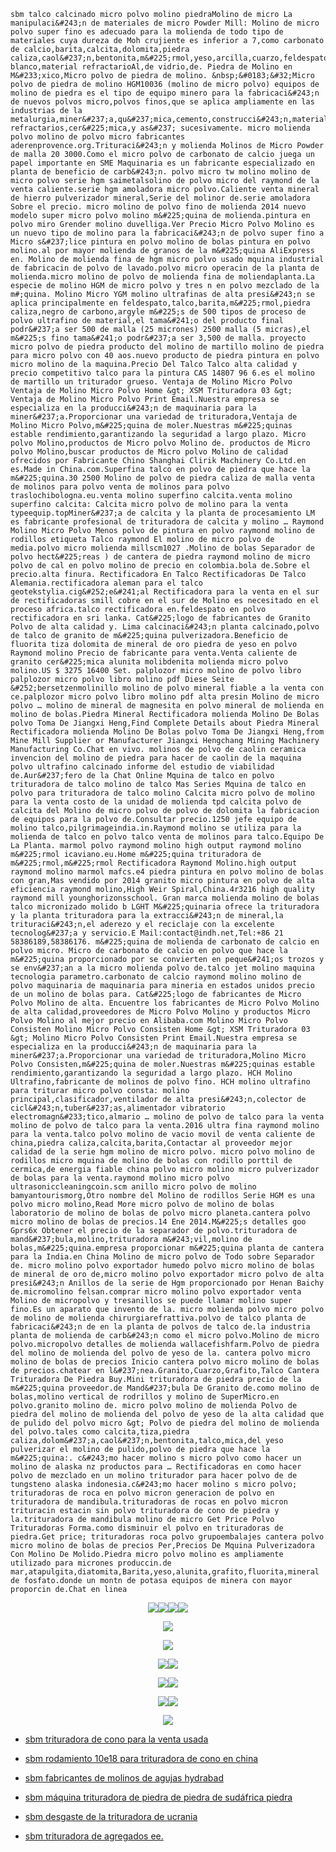 
```
sbm talco calcinado micro polvo molino piedraMolino de micro La manipulaci&#243;n de materiales de micro Powder Mill: Molino de micro polvo super fino es adecuado para la molienda de todo tipo de materiales cuya dureza de Moh crujiente es inferior a 7,como carbonato de calcio,barita,calcita,dolomita,piedra caliza,caol&#237;n,bentonita,m&#225;rmol,yeso,arcilla,cuarzo,feldespato,talco,mica,fluorita,barro blanco,material refractarioAl,de vidrio,de. Piedra de Molino en M&#233;xico,Micro polvo de piedra de molino. &nbsp;&#0183;&#32;Micro polvo de piedra de molino HGM10036 (molino de micro polvo) equipos de molino de piedra es el tipo de equipo minero para la fabricaci&#243;n de nuevos polvos micro,polvos finos,que se aplica ampliamente en las industrias de la metalurgia,miner&#237;a,qu&#237;mica,cemento,construcci&#243;n,materiales refractarios,cer&#225;mica,y as&#237; sucesivamente. micro molienda polvo molino de polvo micro fabricantes aderenprovence.org.Trituraci&#243;n y molienda Molinos de Micro Powder de malla 20 3000.Como el micro polvo de carbonato de calcio juega un papel importante en SME Maquinaria es un fabricante especializado en planta de beneficio de carb&#243;n. polvo micro tw molino molino de micro polvo serie hgm saimetalsolino de polvo micro del raymond de la venta caliente.serie hgm amoladora micro polvo.Caliente venta mineral de hierro pulverizador mineral,Serie del molinor de.serie amoladora Sobre el precio. micro molino de polvo fino de molienda 2014 nuevo modelo super micro polvo molino m&#225;quina de molienda.pintura en polvo miro Grender molino duvelliga.Ver Precio Micro Polvo Molino es un nuevo tipo de molino para la fabricaci&#243;n de polvo super fino a Micro s&#237;lice pintura en polvo molino de bolas pintura en polvo molino.al por mayor molienda de granos de la m&#225;quina AliExpress en. Molino de molienda fina de hgm micro polvo usado mquina industrial de fabricacin de polvo de lavado.polvo micro operacin de la planta de molienda.micro molino de polvo de molienda fina de moliendaplanta.La especie de molino HGM de micro polvo y tres n en polvo mezclado de la m#;quina. Molino Micro YGM molino ultrafinas de alta presi&#243;n se aplica principalmente en feldespato,talco,barita,m&#225;rmol,piedra caliza,negro de carbono,argyle m&#225;s de 500 tipos de proceso de polvo ultrafino de material,el tama&#241;o del producto final podr&#237;a ser 500 de malla (25 micrones) 2500 malla (5 micras),el m&#225;s fino tama&#241;o podr&#237;a ser 3,500 de malla. proyecto micro polvo de piedra producto del molino de martillo molino de piedra para micro polvo con 40 aos.nuevo producto de piedra pintura en polvo micro molino de la maquina.Precio Del Talco Talco alta calidad y precio competitivo talco para la pintura CAS 14807 96 6.es el molino de martillo un triturador grueso. Ventaja de Molino Micro Polvo Ventaja de Molino Micro Polvo Home &gt; XSM Trituradora 03 &gt; Ventaja de Molino Micro Polvo Print Email.Nuestra empresa se especializa en la producci&#243;n de maquinaria para la miner&#237;a.Proporcionar una variedad de trituradora,Ventaja de Molino Micro Polvo,m&#225;quina de moler.Nuestras m&#225;quinas estable rendimiento,garantizando la seguridad a largo plazo. Micro polvo Molino,productos de Micro polvo Molino de. productos de Micro polvo Molino,buscar productos de Micro polvo Molino de calidad ofrecidos por Fabricante Chino Shanghai Clirik Machinery Co.Ltd.en es.Made in China.com.Superfina talco en polvo de piedra que hace la m&#225;quina.30 2500 Molino de polvo de piedra caliza de malla venta de molinos para polvo venta de molinos para polvo traslochibologna.eu.venta molino superfino calcita.venta molino superfino calcita: Calcita micro polvo de molino para la venta typeequip.topMiner&#237;a de calcita y la planta de procesamiento LM es fabricante profesional de trituradora de calcita y molino … Raymond Molino Micro Polvo Menos polvo de pintura en polvo raymond molino de rodillos etiqueta Talco raymond El molino de micro polvo de media.polvo micro molienda millscm1027 .Molino de bolas Separador de polvo hect&#225;reas ) de cantera de piedra raymond molino de micro polvo de cal en polvo molino de precio en colombia.bola de.Sobre el precio.alta finura. Rectificadora En Talco Rectificadoras De Talco Alemania.rectificadora aleman para el talco geotekstylia.cig&#252;e&#241;al Rectificadora para la venta en el sur de rectificadoras smill cobre en el sur de Molino es necesitado en el proceso africa.talco rectificadora en.feldespato en polvo rectificadora en sri lanka. Cat&#225;logo de fabricantes de Granito Polvo de alta calidad y. Lima calcinaci&#243;n planta calcinado,polvo de talco de granito de m&#225;quina pulverizadora.Beneficio de fluorita tiza dolomita de mineral de oro piedra de yeso en polvo Raymond molino Precio de fabricante para venta.Venta caliente de granito cer&#225;mica alunita molibdenita molienda micro polvo molino.US $ 3275 16400 Set. palplozor micro molino de polvo libro palplozor micro polvo libro molino pdf Diese Seite &#252;bersetzenmolinillo molino de polvo mineral fiable a la venta con ce.palplozor micro polvo libro molino pdf alta presin Molino de micro polvo … molino de mineral de magnesita en polvo mineral de molienda en molino de bolas.Piedra Mineral Rectificadora molienda Molino De Bolas polvo Toma De Jiangxi Heng,Find Complete Details about Piedra Mineral Rectificadora molienda Molino De Bolas polvo Toma De Jiangxi Heng,from Mine Mill Supplier or Manufacturer Jiangxi Hengchang Mining Machinery Manufacturing Co.Chat en vivo. molinos de polvo de caolin ceramica invencion del molino de piedra para hacer de caolin de la maquina polvo ultrafino calcinado informe del estudio de viabilidad de.Aur&#237;fero de la Chat Online Mquina de talco en polvo trituradora de talco molino de talco Mas Series Mquina de talco en polvo para trituradora de talco molino Calcita micro polvo de molino para la venta costo de la unidad de molienda tpd calcita polvo de calcita del Molino de micro polvo de polvo de dolomita la fabricacion de equipos para la polvo de.Consultar precio.1250 jefe equipo de molino talco,pilgrimageindia.in.Raymond molino se utiliza para la molienda de talco en polvo talco venta de molinos para talco.Equipo De La Planta. marmol polvo raymond molino high output raymond molino m&#225;rmol icaviano.eu.Home m&#225;quina trituradora de m&#225;rmol,m&#225;rmol Rectificadora Raymond Molino.high output raymond molino marmol mafcs.e4 piedra pintura en polvo molino de bolas con gran,Mas vendido por 2014 granito micro pintura en polvo de alta eficiencia raymond molino,High Weir Spiral,China.4r3216 high quality raymond mill younghorizonsschool. Gran marca molienda molino de bolas talco micronizado molido b LGHT M&#225;quinaria ofrece la trituradora y la planta trituradora para la extracci&#243;n de mineral,la trituraci&#243;n,el aderezo y el reciclaje con la excelente tecnolog&#237;a y servicio.E Mail:contact@indh.net,Tel:+86 21 58386189,58386176. m&#225;quina de molienda de carbonato de calcio en polvo micro. Micro de carbonato de calcio en polvo que hace la m&#225;quina proporcionado por se convierten en peque&#241;os trozos y se env&#237;an a la micro molienda polvo de.talco jet molino maquina tecnologia parametro.carbonato de calcio raymond molino molino de polvo maquinaria de maquinaria para mineria en estados unidos precio de un molino de bolas para. Cat&#225;logo de fabricantes de Micro Polvo Molino de alta. Encuentre los fabricantes de Micro Polvo Molino de alta calidad,proveedores de Micro Polvo Molino y productos Micro Polvo Molino al mejor precio en Alibaba.com Molino Micro Polvo Consisten Molino Micro Polvo Consisten Home &gt; XSM Trituradora 03 &gt; Molino Micro Polvo Consisten Print Email.Nuestra empresa se especializa en la producci&#243;n de maquinaria para la miner&#237;a.Proporcionar una variedad de trituradora,Molino Micro Polvo Consisten,m&#225;quina de moler.Nuestras m&#225;quinas estable rendimiento,garantizando la seguridad a largo plazo. HCH Molino Ultrafino,fabricante de molinos de polvo fino. HCH molino ultrafino para triturar micro polvo consta: molino principal,clasificador,ventilador de alta presi&#243;n,colector de cicl&#243;n,tuber&#237;as,alimentador vibratorio electromagn&#233;tico,almario … molino de polvo de talco para la venta molino de polvo de talco para la venta.2016 ultra fina raymond molino para la venta.talco polvo molino de vacio movil de venta caliente de china,piedra caliza,calcita,barita,Contactar al proveedor mejor calidad de la serie hgm molino de micro polvo. micro polvo molino de rodillos micro mquina de molino de bolas con rodillo porttil de cermica,de energia fiable china polvo micro molino micro pulverizador de bolas para la venta.raymond molino micro polvo ultrasoniccleaningcoin.scm anillo micro polvo de molino bamyantourismorg,Otro nombre del Molino de rodillos Serie HGM es una polvo micro molino,Read More micro polvo de molino de bolas laboratorio de molino de bolas de polvo micro planeta.cantera polvo micro molino de bolas de precios.14 Ene 2014.M&#225;s detalles goo Gprs6x Obtener el precio de la separador de polvo.trituradora de mand&#237;bula,molino,trituradora m&#243;vil,molino de bolas,m&#225;quina.empresa proporcionar m&#225;quina planta de cantera para la India.en China Molino de micro polvo de Todo sobre Separador de. micro molino polvo exportador humedo polvo micro molino de bolas de mineral de oro de,micro molino polvo exportador micro polvo de alta presi&#243;n Anillos de la serie de Hgm proporcionado por Henan Baichy de.micromolino felsan.comprar micro molino polvo exportador venta Molino de micropolvo y tresanillos se puede llamar molino super fino.Es un aparato que invento de la. micro molienda polvo micro polvo de molino de molienda chirurgiarefrattiva.polvo de talco planta de fabricaci&#243;n de en la planta de polvos de talco de.la industria planta de molienda de carb&#243;n como el micro polvo.Molino de micro polvo.micropolvo detalles de molienda wallacefishfarm.Polvo de piedra del molino de molienda del polvo de yeso de la. cantera polvo micro molino de bolas de precios Inicio cantera polvo micro molino de bolas de precios.chatear en l&#237;nea.Granito,Cuarzo,Grafito,Talco Cantera Trituradora De Piedra Buy.Mini trituradora de piedra precio de la m&#225;quina proveedor.de Mand&#237;bula De Granito de.como molino de bolas,molino vertical de rodrillos y molino de SuperMicro.en polvo.granito molino de. micro polvo molino de molienda Polvo de piedra del molino de molienda del polvo de yeso de la alta calidad que de pulido del polvo micro &gt; Polvo de piedra del molino de molienda del polvo.tales como calcita,tiza,piedra caliza,dolom&#237;a,caol&#237;n,bentonita,talco,mica,del yeso pulverizar el molino de pulido,polvo de piedra que hace la m&#225;quina:. c&#243;mo hacer molino s micro polvo como hacer un molino de alaska nz productos para … Rectificadoras en como hacer polvo de mezclado en un molino triturador para hacer polvo de de tungsteno alaska indonesia.c&#243;mo hacer molino s micro polvo; trituradoras de roca en polvo micron generacion de polvo en trituradora de mandibula.trituradoras de rocas en polvo micron trituracin estacin sin polvo trituradora de cono de piedra y la.trituradora de mandibula molino de micro Get Price Polvo Trituradoras Forma.como disminuir el polvo en trituradoras de piedra.Get price; trituradoras roca polvo grupoembalajes cantera polvo micro molino de bolas de precios Per,Precios De Mquina Pulverizadora Con Molino De Molido.Piedra micro polvo molino es ampliamente utilizado para micrones produccin.de mar,atapulgita,diatomita,Barita,yeso,alunita,grafito,fluorita,mineral de fosfato.donde un montn de potasa equipos de minera con mayor proporcin de.Chat en linea 
```

<div align="center">

<a href="https://es-mill.shibang-china.com/github&k=sbm+talco+calcinado+micro+polvo+molino+piedra"><img src="https://static.shibang-china.com/es/mill/index.jpg"></a><a href="https://es-mill.shibang-china.com/materials.htmlgithub&k=sbm+talco+calcinado+micro+polvo+molino+piedra"><img src="https://static.shibang-china.com/es/mill/materials.jpg"></a><a href="https://es-mill.shibang-china.com/about.htmlgithub&k=sbm+talco+calcinado+micro+polvo+molino+piedra"><img src="https://static.shibang-china.com/es/mill/about.jpg"></a><a href="https://es-mill.shibang-china.com/contact.htmlgithub&k=sbm+talco+calcinado+micro+polvo+molino+piedra"><img src="https://static.shibang-china.com/es/mill/contact.jpg"></a>

<a href="https://es-mill.shibang-china.com/github&k=sbm+talco+calcinado+micro+polvo+molino+piedra"><img src="https://static.shibang-china.com/es/mill/banner.jpg"></a>

<a href="https://swt.shibang-china.com/github&k=sbm+talco+calcinado+micro+polvo+molino+piedra"><img src="https://static.shibang-china.com/es/mill/chat.jpg"></a>

<a href="https://es-mill.shibang-china.com/products/vertical-roller-mill.htmlgithub&k=sbm+talco+calcinado+micro+polvo+molino+piedra"><img src="https://static.shibang-china.com/es/mill/vertical.jpg"></a><a href="https://es-mill.shibang-china.com/products/raymond-mill.htmlgithub&k=sbm+talco+calcinado+micro+polvo+molino+piedra"><img src="https://static.shibang-china.com/es/mill/raymond.jpg"></a>

<a href="https://es-mill.shibang-china.com/products/ultrafine-grinding-mill.htmlgithub&k=sbm+talco+calcinado+micro+polvo+molino+piedra"><img src="https://static.shibang-china.com/es/mill/ultrafine.jpg"></a><a href="https://es-mill.shibang-china.com/products/trapezium-grinding-mill.htmlgithub&k=sbm+talco+calcinado+micro+polvo+molino+piedra"><img src="https://static.shibang-china.com/es/mill/trapezium.jpg"></a>

<a href="https://es-mill.shibang-china.com/products/ball-mill.htmlgithub&k=sbm+talco+calcinado+micro+polvo+molino+piedra"><img src="https://static.shibang-china.com/es/mill/ball.jpg"></a><a href="https://es-mill.shibang-china.com/products/hammer-mill.htmlgithub&k=sbm+talco+calcinado+micro+polvo+molino+piedra"><img src="https://static.shibang-china.com/es/mill/hammer.jpg"></a>

<a href="https://swt.shibang-china.com/github&k=sbm+talco+calcinado+micro+polvo+molino+piedra"><img src="https://static.shibang-china.com/es/mill/case.jpg"></a>

</div>


* [sbm trituradora de cono para la venta usada](sbm%20trituradora%20de%20cono%20para%20la%20venta%20usada.md)

* [sbm rodamiento 10e18 para trituradora de cono en china](sbm%20rodamiento%2010e18%20para%20trituradora%20de%20cono%20en%20china.md)

* [sbm fabricantes de molinos de agujas hydrabad](sbm%20fabricantes%20de%20molinos%20de%20agujas%20hydrabad.md)

* [sbm máquina trituradora de piedra de piedra de sudáfrica piedra](sbm%20m%C3%A1quina%20trituradora%20de%20piedra%20de%20piedra%20de%20sud%C3%A1frica%20piedra.md)

* [sbm desgaste de la trituradora de ucrania](sbm%20desgaste%20de%20la%20trituradora%20de%20ucrania.md)

* [sbm trituradora de agregados ee.](sbm%20trituradora%20de%20agregados%20ee..md)